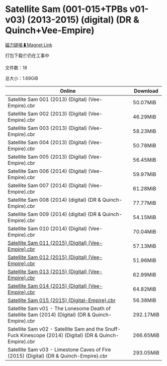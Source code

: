 # Satellite Sam (001-015+TPBs v01-v03) (2013-2015) (digital) (DR & Quinch+Vee-Empire)

[磁力链接⬇Magnet Link](magnet:?xt=urn:btih:5f9ea6e9a6e937bea09474d0df3304e4fb874be9&dn=Satellite%20Sam%20%28001-015%2BTPBs%20v01-v03%29%20%282013-2015%29%20%28digital%29%20%28DR%20%26%20Quinch%2BVee-Empire%29)

打包下载📦仍在工事中

文件数：18

总大小：1.69GiB

Online | Download
--- | ---
Satellite Sam 001 (2013) (Digital) (Vee-Empire).cbr | 50.07MiB
Satellite Sam 002 (2013) (Digital) (Vee-Empire).cbr | 46.29MiB
Satellite Sam 003 (2013) (Digital) (Vee-Empire).cbr | 58.23MiB
Satellite Sam 004 (2013) (Digital) (Vee-Empire).cbr | 50.78MiB
Satellite Sam 005 (2013) (Digital) (Vee-Empire).cbr | 56.45MiB
Satellite Sam 006 (2014) (Digital) (Vee-Empire).cbr | 59.97MiB
Satellite Sam 007 (2014) (Digital) (Vee-Empire).cbr | 61.28MiB
Satellite Sam 008 (2014) (digital) (DR & Quinch-Empire).cbr | 77.77MiB
Satellite Sam 009 (2014) (digital) (DR & Quinch-Empire).cbr | 54.15MiB
Satellite Sam 010 (2014) (Digital) (Vee-Empire).cbr | 70.04MiB
[Satellite Sam 011 (2015) (Digital) (Vee-Empire).cbr](https://github.com/alicewish/markdown/blob/master/comic/Satellite-Sam-011-2015-Digital-Vee-Empire-cbr.md) | 57.13MiB
[Satellite Sam 012 (2015) (Digital) (Vee-Empire).cbr](https://github.com/alicewish/markdown/blob/master/comic/Satellite-Sam-012-2015-Digital-Vee-Empire-cbr.md) | 51.96MiB
[Satellite Sam 013 (2015) (Digital) (Vee-Empire).cbr](https://github.com/alicewish/markdown/blob/master/comic/Satellite-Sam-013-2015-Digital-Vee-Empire-cbr.md) | 62.99MiB
[Satellite Sam 014 (2015) (Digital) (Vee-Empire).cbr](https://github.com/alicewish/markdown/blob/master/comic/Satellite-Sam-014-2015-Digital-Vee-Empire-cbr.md) | 64.82MiB
[Satellite Sam 015 (2015) (Digital-Empire).cbr](https://github.com/alicewish/markdown/blob/master/comic/Satellite-Sam-015-2015-Digital-Empire-cbr.md) | 56.38MiB
Satellite Sam v01 - The Lonesome Death of Satellite Sam (2014) (Digital) (DR & Quinch-Empire).cbr | 292.17MiB
Satellite Sam v02 - Satellite Sam and the Snuff-Fuck Kinescope (2014) (Digital) (DR & Quinch-Empire).cbr | 266.65MiB
Satellite Sam v03 - Limestone Caves of Fire (2015) (Digital) (DR & Quinch-Empire).cbr | 293.05MiB